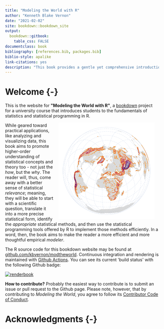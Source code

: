 ```yaml
--- 
title: "Modeling the World with R"
author: "Kenneth Blake Vernon"
date: "2021-02-02"
site: bookdown::bookdown_site
output: 
  bookdown::gitbook:
    table_css: FALSE
documentclass: book
bibliography: [references.bib, packages.bib]
biblio-style: apalike
link-citations: yes
description: "This book provides a gentle yet comprehensive introduction to doing basic statistics in R."
---
```




# Welcome {-}

This is the website for __"Modeling the World with R"__, a [bookdown](https://bookdown.org/) project for a university course that introduces students to the fundamentals of statistics and statistical programming in R.  

<img src="images/book_cover.png" width="315" height="315" align="right" style="margin: 0 1em 0 1em" />

While geared toward practical applications, like analyzing and visualizing data, this book aims to promote higher-order understanding of statistical concepts and theory too - not just the _how_, but the _why_. The reader will, thus, come away with a better sense of statistical _relevance_; meaning, they will be able to start with a scientific question, translate it into a more precise statistical form, identify the _appropriate_ statistical methods, and then use the statistical programming tools offered by R to implement those methods efficiently. In a word, then, the book aims to make the reader a more efficient and more thoughtful empirical _modeler_.  

<!-- book is also free and open source, licensed under the Creative Commons ... -->

The R source code for this bookdown website may be found at [github.com/kbvernon/modtheworld](https://github.com/kbvernon/modtheworld). Continuous integration and rendering is maintained with [Github Actions](https://github.com/kbvernon/modtheworld/actions). You can see its current 'build status' with the following Github badge:  

[![renderbook](https://github.com/kbvernon/modtheworld/workflows/renderbook/badge.svg)](https://github.com/kbvernon/modtheworld/actions)  

__How to contribute?__ Probably the easiest way to contribute is to submit an issue or pull request to the Github page. Please note, however, that by contributing to _Modeling the World_, you agree to follow its [Contributor Code of Conduct](https://github.com/kbvernon/modtheworld/blob/main/CODE_OF_CONDUCT.md). 

# Acknowledgments {-}

